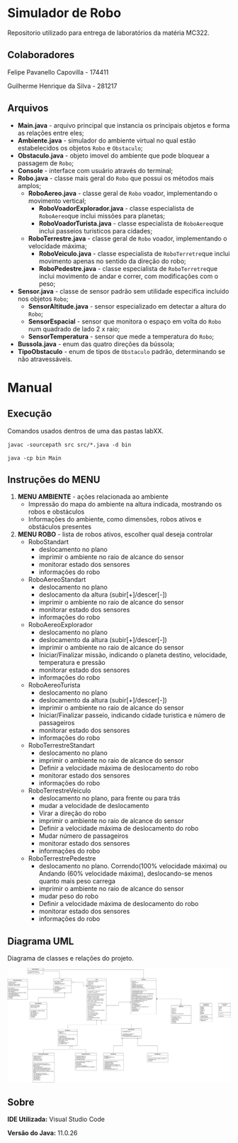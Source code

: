 # Simulador de Robo
Repositorio utilizado para entrega de laboratórios da matéria MC322.

## Colaboradores
Felipe Pavanello Capovilla - 174411 <p>
Guilherme Henrique da Silva - 281217

## Arquivos
- **Main.java** - arquivo principal que instancia os principais objetos e forma as relações entre eles;
- **Ambiente.java** - simulador do ambiente virtual no qual estão estabelecidos os objetos `Robo` e `Obstaculo`;
- **Obstaculo.java** - objeto imovel do ambiente que pode bloquear a passagem de `Robo`;
- **Console** - interface com usuário através do terminal;
- **Robo.java** - classe mais geral do `Robo` que possui os métodos mais amplos;
  - **RoboAereo.java** - classe geral de `Robo` voador, implementando o movimento vertical;
    - **RoboVoadorExplorador.java** - classe especialista de `RoboAereo`que inclui missões para planetas;
    - **RoboVoadorTurista.java** - classe especialista de `RoboAereo`que inclui passeios turisticos para cidades;
  - **RoboTerrestre.java** - classe geral de `Robo` voador, implementando o velocidade máxima;
    - **RoboVeiculo.java** - classe especialista de `RoboTerretre`que inclui movimento apenas no sentido da direção do robo;
    - **RoboPedestre.java** - classe especialista de `RoboTerretre`que inclui movimento de andar e correr, com modificações com o peso;
- **Sensor.java** - classe de sensor padrão sem utilidade especifica incluido nos objetos `Robo`;
  - **SensorAltitude.java** - sensor especializado em detectar a altura do `Robo`;
  - **SensorEspacial** - sensor que monitora o espaço em volta do `Robo` num quadrado de lado 2 x raio;
  - **SensorTemperatura** - sensor que mede a temperatura do `Robo`;
- **Bussola.java** - enum das quatro direções da bússola;
- **TipoObstaculo** - enum de tipos de `Obstaculo` padrão, determinando se não atravessáveis.

# Manual
## Execução
Comandos usados dentros de uma das pastas labXX.
```
javac -sourcepath src src/*.java -d bin
```
```
java -cp bin Main
```

## Instruções do MENU
1. **MENU AMBIENTE** - ações relacionada ao ambiente
   - Impressão do mapa do ambiente na altura indicada, mostrando os robos e obstáculos
   - Informações do ambiente, como dimensões, robos ativos e obstáculos presentes
2. **MENU ROBO** - lista de robos ativos, escolher qual deseja controlar
   - RoboStandart
     - deslocamento no plano
     - imprimir o ambiente no raio de alcance do sensor
     - monitorar estado dos sensores
     - informações do robo
   - RoboAereoStandart
     - deslocamento no plano
     - deslocamento da altura (subir[+]/descer[-])
     - imprimir o ambiente no raio de alcance do sensor
     - monitorar estado dos sensores
     - informações do robo
   - RoboAereoExplorador
     - deslocamento no plano
     - deslocamento da altura (subir[+]/descer[-])
     - imprimir o ambiente no raio de alcance do sensor
     - Iniciar/Finalizar missão, indicando o planeta destino, velocidade, temperatura e pressão
     - monitorar estado dos sensores
     - informações do robo
   - RoboAereoTurista
     - deslocamento no plano
     - deslocamento da altura (subir[+]/descer[-])
     - imprimir o ambiente no raio de alcance do sensor
     - Iniciar/Finalizar passeio, indicando cidade turistica e número de passageiros
     - monitorar estado dos sensores
     - informações do robo
   - RoboTerrestreStandart
     - deslocamento no plano
     - imprimir o ambiente no raio de alcance do sensor
     - Definir a velocidade máxima de deslocamento do robo
     - monitorar estado dos sensores
     - informações do robo
   - RoboTerrestreVeiculo
     - deslocamento no plano, para frente ou para trás
     - mudar a velocidade de deslocamento
     - Virar a direção do robo
     - imprimir o ambiente no raio de alcance do sensor
     - Definir a velocidade máxima de deslocamento do robo
     - Mudar número de passageiros
     - monitorar estado dos sensores
     - informações do robo
   - RoboTerrestrePedestre
     - deslocamento no plano. Correndo(100% velocidade máxima) ou Andando (60% velocidade máxima), deslocando-se menos quanto mais peso carrega 
     - imprimir o ambiente no raio de alcance do sensor
     - mudar peso do robo
     - Definir a velocidade máxima de deslocamento do robo
     - monitorar estado dos sensores
     - informações do robo

## Diagrama UML
Diagrama de classes e relações do projeto.

![Diagrama](lab03/lab03_UML.png)

## Sobre
**IDE Utilizada:** Visual Studio Code <p>
**Versão do Java:** 11.0.26
